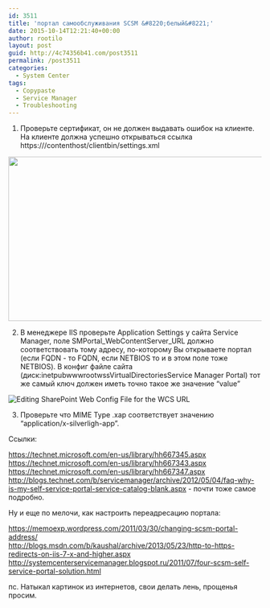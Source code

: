 ```yaml
---
id: 3511
title: 'портал самообслуживания SCSM &#8220;белый&#8221;'
date: 2015-10-14T12:21:40+00:00
author: rootilo
layout: post
guid: http://4c74356b41.com/post3511
permalink: /post3511
categories:
  - System Center
tags:
  - Copypaste
  - Service Manager
  - Troubleshooting
---
```

1. Проверьте сертификат, он не должен выдавать ошибок на клиенте. На клиенте должна успешно открываться ссылка https://<scsmportalname>/contenthost/clientbin/settings.xml
  
<img src="https://msdnshared.blob.core.windows.net/media/TNBlogsFS/prod.evol.blogs.technet.com/CommunityServer.Blogs.Components.WeblogFiles/00/00/00/62/41/metablogapi/3326.image_7CE0683A.png" alt="" width="574" height="327" />
  
2. В менеджере IIS проверьте Application Settings у сайта Service Manager, поле SMPortal\_WebContentServer\_URL должно соответствовать тому адресу, по-которому Вы открываете портал (если FQDN - то FQDN, если NETBIOS то и в этом поле тоже NETBIOS). В конфиг файле сайта (диск:inetpubwwwrootwssVirtualDirectoriesService Manager Portal) тот же самый ключ должен иметь точно такое же значение &#8220;value&#8221;
  
<img id="7918120a-a928-4720-8dc4-381ae77b386f" title="Editing SharePoint Web Config File for the WCS URL" src="https://i-technet.sec.s-msft.com/dynimg/IC559634.jpeg" alt="Editing SharePoint Web Config File for the WCS URL" />
  
3. Проверьте что MIME Type .xap соответствует значению &#8220;application/x-silverligh-app&#8221;.
  
Ссылки:
  
https://technet.microsoft.com/en-us/library/hh667345.aspx<br /> https://technet.microsoft.com/en-us/library/hh667343.aspx<br /> https://technet.microsoft.com/en-us/library/hh667347.aspx<br /> http://blogs.technet.com/b/servicemanager/archive/2012/05/04/faq-why-is-my-self-service-portal-service-catalog-blank.aspx - почти тоже самое подробно.

Ну и еще по мелочи, как настроить переадресацию портала:
  
https://memoexp.wordpress.com/2011/03/30/changing-scsm-portal-address/<br /> http://blogs.msdn.com/b/kaushal/archive/2013/05/23/http-to-https-redirects-on-iis-7-x-and-higher.aspx<br /> http://systemcenterservicemanager.blogspot.ru/2011/07/four-scsm-self-service-portal-solution.html

пс. Натыкал картинок из интернетов, свои делать лень, прощенья просим.